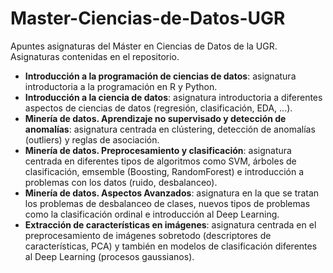 # Master-Ciencias-de-Datos-UGR
Apuntes asignaturas del Máster en Ciencias de Datos de la UGR. Asignaturas contenidas en el repositorio.

* **Introducción a la programación de ciencias de datos**: asignatura introductoria a la programación en R y Python.
* **Introducción a la ciencia de datos**: asignatura introductoria a diferentes aspectos de ciencias de datos (regresión, clasificación, EDA, ...).
* **Minería de datos. Aprendizaje no supervisado y detección de anomalías**: asignatura centrada en clústering, detección de anomalías (outliers) y reglas de asociación.
* **Minería de datos. Preprocesamiento y clasificación**: asignatura centrada en diferentes tipos de algoritmos como SVM, árboles de clasificación, emsemble (Boosting, RandomForest) e introducción a problemas con los datos (ruido, desbalanceo).
* **Minería de datos. Aspectos Avanzados**: asignatura en la que se tratan los problemas de desbalanceo de clases, nuevos tipos de problemas como la clasificación ordinal e introducción al Deep Learning.
* **Extracción de características en imágenes**: asignatura centrada en el preprocesamiento de imágenes sobretodo (descriptores de características, PCA) y también en modelos de clasificación diferentes al Deep Learning (procesos gaussianos).
  
